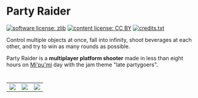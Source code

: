 # Party Raider

[![software license: zlib](material/readme/badge_license_software.svg)](LICENSE.txt)
[![content license: CC BY](material/readme/badge_license_content.svg)](https://creativecommons.org/licenses/by/4.0/)
[![credits.txt](material/readme/badge_credits.svg)](executable/data/credits.txt)

Control multiple objects at once, fall into infinity, shoot beverages at each other, and try to win as many rounds as possible.

Party Raider is a **multiplayer platform shooter** made in less than eight hours on [Mi'pu'mi][1] day with the jam theme "late partygoers".

#

<table>
    <tr>
        <td><a href="material/screenshots/par_screen_001.jpg?raw=true"><img src="material/screenshots/par_screen_001t.jpg"></a></td>
        <td><a href="material/screenshots/par_screen_002.jpg?raw=true"><img src="material/screenshots/par_screen_002t.jpg"></a></td>
        <td><a href="material/screenshots/par_screen_003.jpg?raw=true"><img src="material/screenshots/par_screen_003t.jpg"></a></td>
    </tr>
</table>

[1]: https://mipumi.com